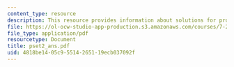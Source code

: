 ```yaml
---
content_type: resource
description: This resource provides information about solutions for problem set 2.
file: https://ol-ocw-studio-app-production.s3.amazonaws.com/courses/7-28-molecular-biology-spring-2005/4818be1405c95514265119ecb037092f_pset2_ans.pdf
file_type: application/pdf
resourcetype: Document
title: pset2_ans.pdf
uid: 4818be14-05c9-5514-2651-19ecb037092f
---
```

